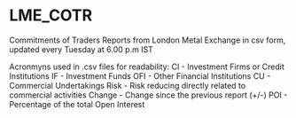 # LME_COTR
Commitments of Traders Reports from London Metal Exchange in csv form, updated every Tuesday at 6.00 p.m IST 

Acronmyns used in .csv files for readability:
    CI - Investment Firms or Credit Institutions
    IF - Investment Funds
    OFI - Other Financial Institutions
    CU - Commercial Undertakings
    Risk - Risk reducing directly related to commercial activities
    Change - Change since the previous report (+/-)
    POI - Percentage of the total Open Interest
